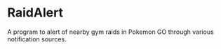 # RaidAlert
A program to alert of nearby gym raids in Pokemon GO through various notification sources.
